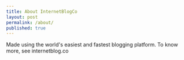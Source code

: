 ```yaml
---
title: About InternetBlogCo
layout: post
permalink: /about/
published: true
---
```


Made using the world's easiest and fastest blogging platform. To know more, see internetblog.co

